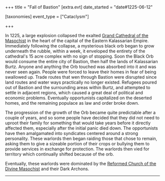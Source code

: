 +++
title = "Fall of Bastion"
[extra.evt]
date_started = "date#1225-06-12"

[taxonomies]
event_type = ["Cataclysm"]

+++

In 1225, a large explosion collapsed the exalted [Grand Cathedral of the Masochist]("@/locations/grand-cathedral-of-the-masochist.md") in the heart of the capital of the Eastern Kalassarian Empire. Immediately following the collapse, a mysterious black orb began to grow underneath the rubble, within a week, it enveloped the entirety of the cathedral's 15 acre complex with no sign of stopping. Soon the Black Orb would consume the entire city of Bastion, then half the lands of Kalassarian Burtz. Anyone and anything the Orb touched was absorbed into it and was never seen again. People were forced to leave their homes in fear of being swallowed up. Trade routes that wen through Bastion were disrupted since land routes and water ways practically no longer existed. Refugees poured out of Bastion and the surrounding areas within Burtz, and attempted to settle in adjacent regions, which caused a great deal of political and economic problems. Eventually opportunists capitalized on the deserted homes, and the remaining populace as law and order broke down.

The progression of the growth of the Orb became quite predictable after a couple of years, and so some people have decided that they did not need to uproot their family for something that would take years before it directly affected them, especially after the initial panic died down. The opportunists have then amalgamated into syndicates centered around a strong personality. These warlords then began raiding those that chose to remain, asking them to give a sizeable portion of their crops or bullying them to provide services in exchange for protection. The warlords then vied for territory which continually shifted because of the orb.

Eventually, these warlords were dominated by the [Reformed Church of the Divine Masochist](@/religions/divine-masochism/reformist/_index.md) and their Dark Archons.

  

* * *
